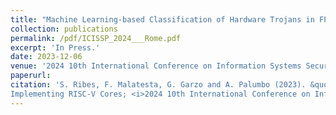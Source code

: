 ```yaml
---
title: "Machine Learning-based Classification of Hardware Trojans in FPGAs Implementing RISC-V Cores"
collection: publications
permalink: /pdf/ICISSP_2024___Rome.pdf
excerpt: 'In Press.'
date: 2023-12-06
venue: '2024 10th International Conference on Information Systems Security and Privacy (ICISSP)'
paperurl:
citation: 'S. Ribes, F. Malatesta, G. Garzo and A. Palumbo (2023). &quot;Machine Learning-based Classification of Hardware Trojans in FPGAs
Implementing RISC-V Cores; <i>2024 10th International Conference on Information Systems Security and Privacy (ICISSP)</i>.'
---
```

